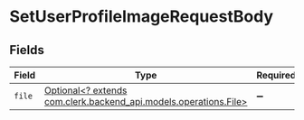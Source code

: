 # SetUserProfileImageRequestBody


## Fields

| Field                                                                                               | Type                                                                                                | Required                                                                                            | Description                                                                                         |
| --------------------------------------------------------------------------------------------------- | --------------------------------------------------------------------------------------------------- | --------------------------------------------------------------------------------------------------- | --------------------------------------------------------------------------------------------------- |
| `file`                                                                                              | [Optional<? extends com.clerk.backend_api.models.operations.File>](../../models/operations/File.md) | :heavy_minus_sign:                                                                                  | N/A                                                                                                 |